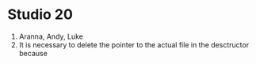 # Studio 20
1. Aranna, Andy, Luke
2. It is necessary to delete the pointer to the actual file in the desctructor 
because 
